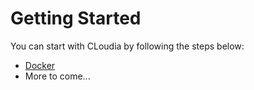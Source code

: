 # Getting Started

You can start with CLoudia by following the steps below:

* [Docker](docker.md)
* More to come...
